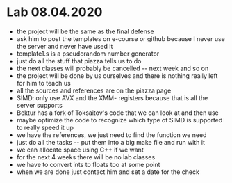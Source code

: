 # Lab 08.04.2020

- the project will be the same as the final defense
- ask him to post the templates on e-course or github because I never use the
server and never have used it
- template1.s is a pseudorandom number generator
- just do all the stuff that piazza tells us to do
- the next classes will probably be cancelled -- next week and so on
- the project will be done by us ourselves and there is nothing really left for
him to teach us
- all the sources and references are on the piazza page
- SIMD: only use AVX and the XMM- registers because that is all the server
supports 
- Bektur has a fork of Toksaitov's code that we can look at and then use
- maybe optimize the code to recognize which type of SIMD is supported to
really speed it up
- we have the references, we just need to find the function we need
- just do all the tasks -- put them into a big make file and run with it
- we can allocate space using C++ if we want 
- for the next 4 weeks there will be no lab classes
- we have to convert ints to floats too at some point
- when we are done just contact him and set a date for the check
